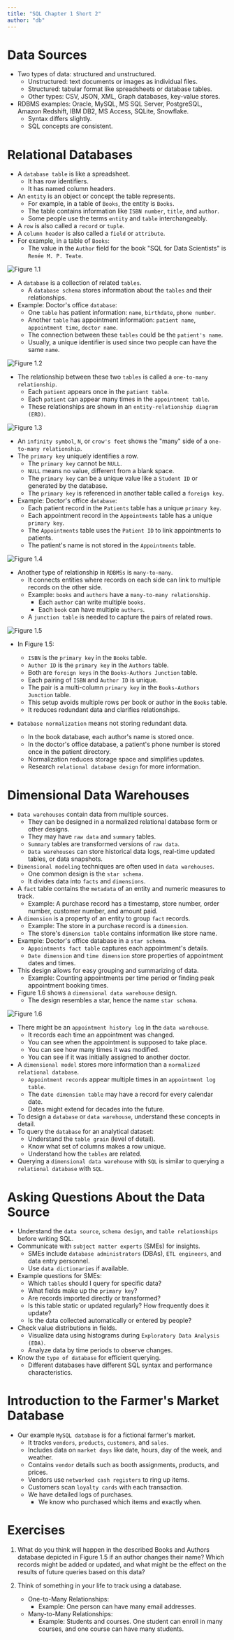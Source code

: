 ```yaml
---
title: "SQL Chapter 1 Short 2"
author: "db"
---
```


# Data Sources

- Two types of data: structured and unstructured.
    - Unstructured: text documents or images as individual files.
    - Structured: tabular format like spreadsheets or database tables.
    - Other types: CSV, JSON, XML, Graph databases, key-value stores.
- RDBMS examples: Oracle, MySQL, MS SQL Server, PostgreSQL, Amazon Redshift, IBM DB2, MS Access, SQLite, Snowflake.
    - Syntax differs slightly.
    - SQL concepts are consistent.

# Relational Databases

- A `database table` is like a spreadsheet.
    - It has row identifiers.
    - It has named column headers.
- An `entity` is an object or concept the table represents.
    - For example, in a table of `Books`, the entity is `Books`.
    - The table contains information like `ISBN number`, `title`, and `author`.
    - Some people use the terms `entity` and `table` interchangeably.
- A `row` is also called a `record` or `tuple`.
- A `column header` is also called a `field` or `attribute`.
- For example, in a table of `Books`:
    - The value in the `Author` field for the book "SQL for Data Scientists" is `Renée M. P. Teate`.

![Figure 1.1](Fotos/Chapter1/Fig_1.1.png)
<figcaption></figcaption>

- A `database` is a collection of related `tables`.
    - A `database schema` stores information about the `tables` and their relationships.
- Example: Doctor's office `database`:
    - One `table` has patient information: `name`, `birthdate`, `phone number`.
    - Another `table` has appointment information: `patient name`, `appointment time`, `doctor name`.
    - The connection between these `tables` could be the `patient's name`.
    - Usually, a unique identifier is used since two people can have the same `name`.

![Figure 1.2](Fotos/Chapter1/Fig_1.2.png)
<figcaption></figcaption>

- The relationship between these two `tables` is called a `one-to-many relationship`.
    - Each `patient` appears once in the `patient table`.
    - Each `patient` can appear many times in the `appointment table`.
    - These relationships are shown in an `entity-relationship diagram (ERD)`.

![Figure 1.3](Fotos/Chapter1/Fig_1.3.png)
<figcaption></figcaption>

- An `infinity symbol`, `N`, or `crow's feet` shows the "many" side of a `one-to-many relationship`.
- The `primary key` uniquely identifies a row.
    - The `primary key` cannot be `NULL`.
    - `NULL` means no value, different from a blank space.
    - The `primary key` can be a unique value like a `Student ID` or generated by the database.
    - The `primary key` is referenced in another table called a `foreign key`.
- Example: Doctor's office `database`:
    - Each patient record in the `Patients` table has a unique `primary key`.
    - Each appointment record in the `Appointments` table has a unique `primary key`.
    - The `Appointments` table uses the `Patient ID` to link appointments to patients.
    - The patient's name is not stored in the `Appointments` table.

![Figure 1.4](Fotos/Chapter1/Fig_1.4.png)
<figcaption></figcaption>

- Another type of relationship in `RDBMSs` is `many-to-many`.
    - It connects entities where records on each side can link to multiple records on the other side.
    - Example: `books` and `authors` have a `many-to-many relationship`.
        - Each `author` can write multiple `books`.
        - Each `book` can have multiple `authors`.
    - A `junction table` is needed to capture the pairs of related rows.

![Figure 1.5](Fotos/Chapter1/Fig_1.5.png)
<figcaption></figcaption>

- In Figure 1.5:
    - `ISBN` is the `primary key` in the `Books` table.
    - `Author ID` is the `primary key` in the `Authors` table.
    - Both are `foreign keys` in the `Books-Authors Junction` table.
    - Each pairing of `ISBN` and `Author ID` is unique.
    - The pair is a multi-column `primary key` in the `Books-Authors Junction` table.
    - This setup avoids multiple rows per book or author in the `Books` table.
    - It reduces redundant data and clarifies relationships.

- `Database normalization` means not storing redundant data.
    - In the book database, each author's name is stored once.
    - In the doctor's office database, a patient's phone number is stored once in the patient directory.
    - Normalization reduces storage space and simplifies updates.
    - Research `relational database design` for more information.

# Dimensional Data Warehouses

- `Data warehouses` contain data from multiple sources.
    - They can be designed in a normalized relational database form or other designs.
    - They may have `raw data` and `summary` tables.
    - `Summary` tables are transformed versions of `raw data`.
    - `Data warehouses` can store historical data logs, real-time updated tables, or data snapshots.
- `Dimensional modeling` techniques are often used in `data warehouses`.
    - One common design is the `star schema`.
    - It divides data into `facts` and `dimensions`.
- A `fact` table contains the `metadata` of an entity and numeric measures to track.
    - Example: A purchase record has a timestamp, store number, order number, customer number, and amount paid.
- A `dimension` is a property of an entity to group `fact` records.
    - Example: The store in a purchase record is a `dimension`.
    - The store's `dimension table` contains information like store name.
- Example: Doctor's office database in a `star schema`.
    - `Appointments fact table` captures each appointment's details.
    - `Date dimension` and `time dimension` store properties of appointment dates and times.
- This design allows for easy grouping and summarizing of data.
    - Example: Counting appointments per time period or finding peak appointment booking times.
- Figure 1.6 shows a `dimensional data warehouse` design.
    - The design resembles a star, hence the name `star schema`.

![Figure 1.6](Fotos/Chapter1/Fig_1.6.png)
<figcaption></figcaption>

- There might be an `appointment history log` in the `data warehouse`.
    - It records each time an appointment was changed.
    - You can see when the appointment is supposed to take place.
    - You can see how many times it was modified.
    - You can see if it was initially assigned to another doctor.
- A `dimensional model` stores more information than a `normalized relational database`.
    - `Appointment records` appear multiple times in an `appointment log table`.
    - The `date dimension table` may have a record for every calendar date.
    - Dates might extend for decades into the future.
- To design a `database` or `data warehouse`, understand these concepts in detail.
- To query the `database` for an analytical dataset:
    - Understand the `table grain` (level of detail).
    - Know what set of columns makes a row unique.
    - Understand how the `tables` are related.
- Querying a `dimensional data warehouse` with `SQL` is similar to querying a `relational database` with `SQL`.

# Asking Questions About the Data Source

- Understand the `data source`, `schema design`, and `table relationships` before writing SQL.
- Communicate with `subject matter experts` (SMEs) for insights.
    - SMEs include `database administrators` (DBAs), `ETL engineers`, and data entry personnel.
    - Use `data dictionaries` if available.
- Example questions for SMEs:
    - Which `tables` should I query for specific data?
    - What fields make up the `primary key`?
    - Are records imported directly or transformed?
    - Is this table static or updated regularly? How frequently does it update?
    - Is the data collected automatically or entered by people?
- Check value distributions in fields.
    - Visualize data using histograms during `Exploratory Data Analysis (EDA)`.
    - Analyze data by time periods to observe changes.
- Know the `type of database` for efficient querying.
    - Different databases have different SQL syntax and performance characteristics.

# Introduction to the Farmer's Market Database

- Our example `MySQL database` is for a fictional farmer's market.
    - It tracks `vendors`, `products`, `customers`, and `sales`.
    - Includes data on `market days` like date, hours, day of the week, and weather.
    - Contains `vendor` details such as booth assignments, products, and prices.
    - Vendors use `networked cash registers` to ring up items.
	- Customers scan `loyalty cards` with each transaction.
	- We have detailed logs of purchases.
		- We know who purchased which items and exactly when.

# Exercises

1. What do you think will happen in the described Books and Authors database depicted in Figure 1.5 if an author changes their name? Which records might be added or updated, and what might be the effect on the results of future queries based on this data?

2. Think of something in your life to track using a database.
    - One-to-Many Relationships: 
        - Example: One person can have many email addresses.
    - Many-to-Many Relationships:
        - Example: Students and courses. One student can enroll in many courses, and one course can have many students.